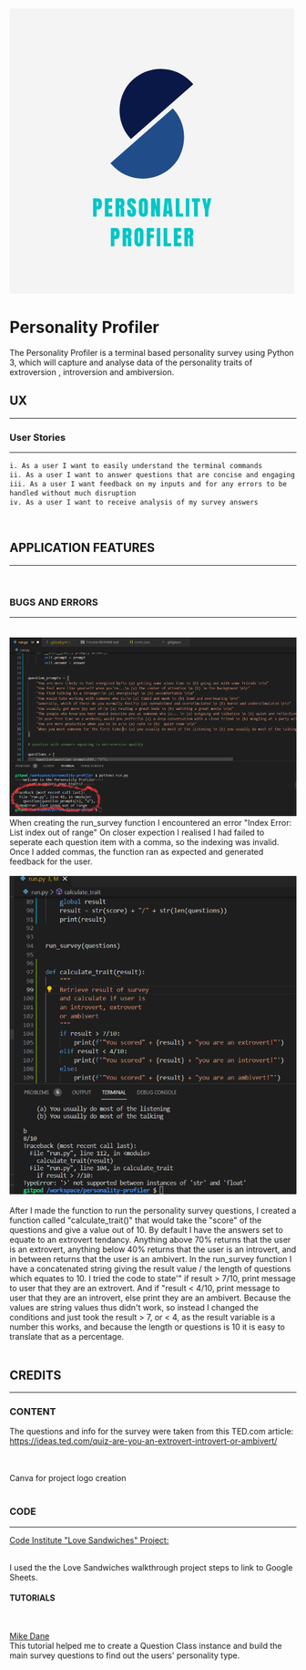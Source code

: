 <img src="assets/personality-profiler.png">

# Personality Profiler

The Personality Profiler is a terminal based personality survey using Python 3, which will capture and analyse data of the personality traits of extroversion , introversion and ambiversion.
<br>

## UX
<hr>

### User Stories
<hr>

    i. As a user I want to easily understand the terminal commands
    ii. As a user I want to answer questions that are concise and engaging
    iii. As a user I want feedback on my inputs and for any errors to be handled without much disruption
    iv. As a user I want to receive analysis of my survey answers
<br>

## APPLICATION FEATURES
<hr>
<br>

### BUGS AND ERRORS
<hr>
<br>
<img src="assets/error1.png">
<br>
When creating the run_survey function I encountered an error "Index Error: List index out of range" On closer expection I realised I had failed to seperate each question item with a comma, so the indexing was invalid. Once I added commas, the function ran as expected and generated feedback for the user.
<br>
<br>
<img src="assets/error2.png">
<br>
<br>
After I made the function to run the personality survey questions, I created a function called "calculate_trait()" that would take the "score" of the questions and give a value out of 10. By default I have the answers set to equate to an extrovert tendancy. Anything above 70% returns that the user is an extrovert, anything below 40% returns that the user is an introvert, and in between returns that the user is an ambivert. In the run_survey function I have a concatenated string giving the result value / the length of questions which equates to 10. I tried the code to state'" if result > 7/10, print message to user that they are an extrovert. And if "result < 4/10, print message to user that they are an introvert, else print they are an ambivert. Because the values are string values thus didn't work, so instead I changed the conditions and just took the result > 7, or < 4, as the result variable is a number this works, and because the length or questions is 10 it is easy to translate that as a percentage.
<br>
<br>

## CREDITS
<hr>

### CONTENT

The questions and info for the survey were taken from this TED.com article:
<br>
https://ideas.ted.com/quiz-are-you-an-extrovert-introvert-or-ambivert/
<br>
<br>

<br>
Canva for project logo creation
<br>
<br>

### CODE
<hr>

[Code Institute "Love Sandwiches" Project:](https://github.com/Code-Institute-Solutions/love-sandwiches-p5-sourcecode)

<br>
I used the the Love Sandwiches walkthrough project steps to link to Google Sheets.

#### TUTORIALS
<br>

[Mike Dane]("https://www.youtube.com/watch?v=SgQhwtIoQ7o") 
<br>
This tutorial helped me to create a Question Class instance and build the main survey questions to find out the users' personality type.








